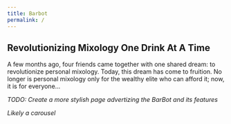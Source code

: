```yaml
---
title: Barbot
permalink: /
---
```


## Revolutionizing Mixology One Drink At A Time

A few months ago, four friends came together with one shared dream: to revolutionize personal mixology. Today, this dream has come to fruition. No longer is personal mixology only for the wealthy elite who can afford it; now, it is for everyone...

_TODO: Create a more stylish page advertizing the BarBot and its features_

_Likely a carousel_
